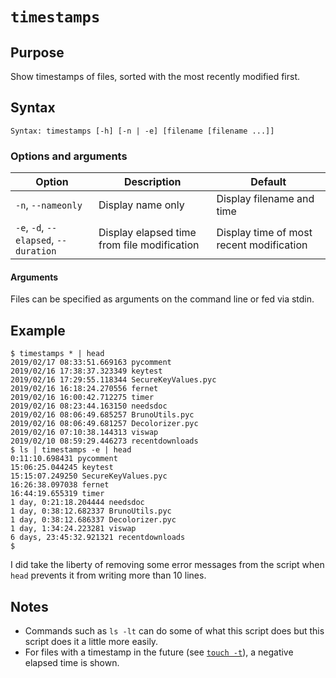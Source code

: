 # `timestamps`

## Purpose
Show timestamps of files, sorted with the most recently modified first.

## Syntax
```
Syntax: timestamps [-h] [-n | -e] [filename [filename ...]]
```

### Options and arguments
| Option | Description | Default |
| ------ | ----------- | ------- |
|  `-n`, `--nameonly`  | Display name only | Display filename and time |
|  `-e`, `-d`, `--elapsed`, `--duration`  | Display elapsed time from file modification | Display time of most recent modification |

#### Arguments
Files can be specified as arguments on the command line or fed via stdin.

## Example

```
$ timestamps * | head
2019/02/17 08:33:51.669163 pycomment
2019/02/16 17:38:37.323349 keytest
2019/02/16 17:29:55.118344 SecureKeyValues.pyc
2019/02/16 16:18:24.270556 fernet
2019/02/16 16:00:42.712275 timer
2019/02/16 08:23:44.163150 needsdoc
2019/02/16 08:06:49.685257 BrunoUtils.pyc
2019/02/16 08:06:49.681257 Decolorizer.pyc
2019/02/16 07:10:38.144313 viswap
2019/02/10 08:59:29.446273 recentdownloads
$ ls | timestamps -e | head
0:11:10.698431 pycomment
15:06:25.044245 keytest
15:15:07.249250 SecureKeyValues.pyc
16:26:38.097038 fernet
16:44:19.655319 timer
1 day, 0:21:18.204444 needsdoc
1 day, 0:38:12.682337 BrunoUtils.pyc
1 day, 0:38:12.686337 Decolorizer.pyc
1 day, 1:34:24.223281 viswap
6 days, 23:45:32.921321 recentdownloads
$
```

I did take the liberty of removing some error messages from the script when `head` prevents it from writing more than 10 lines.

## Notes

- Commands such as `ls -lt` can do some of what this script does but this script does it a little more easily.
- For files with a timestamp in the future (see [`touch -t`](http://pubs.opengroup.org/onlinepubs/7908799/xcu/touch.html)), a negative elapsed time is shown.
